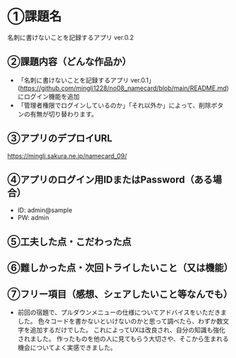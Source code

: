# ①課題名
名刺に書けないことを記録するアプリ ver.0.2

## ②課題内容（どんな作品か）
- 「名刺に書けないことを記録するアプリ ver.0.1」(https://github.com/mingli1228/no08_namecard/blob/main/README.md)にログイン機能を追加
- 「管理者権限でログインしているのか」「それ以外か」によって、削除ボタンの有無が切り替わります。

## ③アプリのデプロイURL
https://mingli.sakura.ne.jp/namecard_09/

## ④アプリのログイン用IDまたはPassword（ある場合）
- ID: admin@sample
- PW: admin

## ⑤工夫した点・こだわった点
## ⑥難しかった点・次回トライしたいこと（又は機能）

## ⑦フリー項目（感想、シェアしたいこと等なんでも）
- 前回の宿題で、プルダウンメニューの仕様についてアドバイスをいただきました。
  色々コードを書かないといけないのかと思って調べたら、わずか数文字を追加するだけでした。
  これによってUXは改良され、自分の知識も強化されました。
  作ったものを他の人に見てもらう大切さや、そこから生まれる機会についてよく実感できました。
